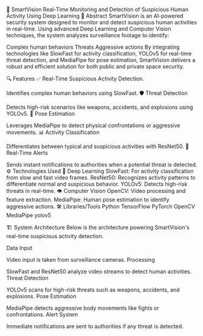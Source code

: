🚀 SmartVision
Real-Time Monitoring and Detection of Suspicious Human Activity Using Deep Learning
📌 Abstract
SmartVision is an AI-powered security system designed to monitor and detect suspicious human activities in real-time. Using advanced Deep Learning and Computer Vision techniques, the system analyzes surveillance footage to identify:

Complex human behaviors
Threats
Aggressive actions
By integrating technologies like SlowFast for activity classification, YOLOv5 for real-time threat detection, and MediaPipe for pose estimation, SmartVision delivers a robust and efficient solution for both public and private space security.

🔍 Features
✅ Real-Time Suspicious Activity Detection.

Identifies complex human behaviors using SlowFast.
🛡 Threat Detection

Detects high-risk scenarios like weapons, accidents, and explosions using YOLOv5.
💪 Pose Estimation

Leverages MediaPipe to detect physical confrontations or aggressive movements.
📊 Activity Classification

Differentiates between typical and suspicious activities with ResNet50.
📢 Real-Time Alerts

Sends instant notifications to authorities when a potential threat is detected.
⚙ Technologies Used
🧠 Deep Learning
SlowFast: For activity classification from slow and fast video frames.
ResNet50: Recognizes activity patterns to differentiate normal and suspicious behavior.
YOLOv5: Detects high-risk threats in real-time.
👁 Computer Vision
OpenCV: Video processing and feature extraction.
MediaPipe: Human pose estimation to identify aggressive actions.
🛠 Libraries/Tools
Python
TensorFlow
PyTorch
OpenCV
MediaPipe
yolov5

🏗 System Architecture
Below is the architecture powering SmartVision's real-time suspicious activity detection.

Data Input

Video input is taken from surveillance cameras.
Processing

SlowFast and ResNet50 analyze video streams to detect human activities.
Threat Detection

YOLOv5 scans for high-risk threats such as weapons, accidents, and explosions.
Pose Estimation

MediaPipe detects aggressive body movements like fights or confrontations.
Alert System

Immediate notifications are sent to authorities if any threat is detected.
